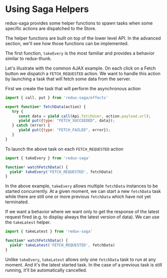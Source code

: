 # Using Saga Helpers

redux-saga provides some helper functions to spawn tasks when some specific actions are
dispatched to the Store.

The helper functions are built on top of the lower level API. In the advanced section,
we'll see how those functions can be implemented.

The first function, `takeEvery` is the most familiar and provides a behavior similar to
redux-thunk.

Let's illustrate with the common AJAX example. On each click on a Fetch button
we dispatch a `FETCH_REQUESTED` action. We want to handle this action by launching
a task that will fetch some data from the server.

First we create the task that will perform the asynchronous action

```javascript
import { call, put } from 'redux-saga/effects'

export function* fetchData(action) {
   try {
      const data = yield call(Api.fetchUser, action.payload.url);
      yield put({type: "FETCH_SUCCEEDED", data});
   } catch (error) {
      yield put({type: "FETCH_FAILED", error});
   }
}
```

To launch the above task on each `FETCH_REQUESTED` action

```javascript
import { takeEvery } from 'redux-saga'

function* watchFetchData() {
  yield* takeEvery('FETCH_REQUESTED', fetchData)
}
```

In the above example, `takeEvery` allows multiple `fetchData` instances to be started
concurrently. At a given moment, we can start a new `fetchData` task while there are
still one or more previous `fetchData` which have not yet terminated.

If we want a behavior where we want only to get the response of the latest request fired
(e.g. to display always the latest version of data). We can use the `takeLatest`
helper.


```javascript
import { takeLatest } from 'redux-saga'

function* watchFetchData() {
  yield* takeLatest('FETCH_REQUESTED', fetchData)
}
```

Unlike `takeEvery`, `takeLatest` allows only one `fetchData` task to run at any moment. And it's
the latest started task. In the case of a previous task is still running, it'll be automatically
cancelled.
